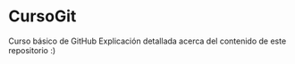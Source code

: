 # CursoGit
Curso básico de GitHub
Explicación detallada acerca del contenido de este repositorio :)
